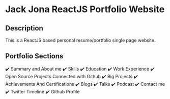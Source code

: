 # Jack Jona ReactJS Portfolio Website

## Description
This is a ReactJS based personal resume/portfolio single page website.

## Portfolio Sections
✔️ Summary and About me
✔️ Skills
✔️ Education
✔️ Work Experience
✔️ Open Source Projects Connected with Github
✔️ Big Projects
✔️ Achievements And Certifications 
✔️ Blogs
✔️ Talks
✔️ Podcast
✔️ Contact me
✔️ Twitter Timeline
✔️ Github Profile
